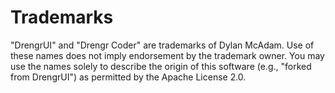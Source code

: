 # Trademarks

"DrengrUI" and "Drengr Coder" are trademarks of Dylan McAdam.
Use of these names does not imply endorsement by the trademark owner.
You may use the names solely to describe the origin of this software
(e.g., "forked from DrengrUI") as permitted by the Apache License 2.0.
